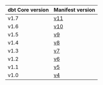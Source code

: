 
| dbt Core version | Manifest version                                              |
|------------------|---------------------------------------------------------------|
| v1.7             | [v11](https://schemas.getdbt.com/dbt/manifest/v11/index.html)  |
| v1.6             | [v10](https://schemas.getdbt.com/dbt/manifest/v10/index.html) |
| v1.5             | [v9](https://schemas.getdbt.com/dbt/manifest/v9/index.html)   |
| v1.4             | [v8](https://schemas.getdbt.com/dbt/manifest/v8/index.html)   |
| v1.3             | [v7](https://schemas.getdbt.com/dbt/manifest/v7/index.html)   |
| v1.2             | [v6](https://schemas.getdbt.com/dbt/manifest/v6/index.html)   |
| v1.1             | [v5](https://schemas.getdbt.com/dbt/manifest/v5/index.html)   |
| v1.0             | [v4](https://schemas.getdbt.com/dbt/manifest/v4/index.html)   |